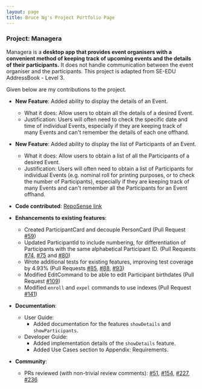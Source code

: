 ```yaml
---
layout: page
title: Bruce Ng's Project Portfolio Page
---
```


### Project: Managera

Managera is a **desktop app that provides event organisers with a convenient method of keeping track of upcoming events and the details of their participants.** It does not handle communication between the event organiser and the participants. This project is adapted from SE-EDU AddressBook - Level 3.

Given below are my contributions to the project.

* **New Feature**: Added ability to display the details of an Event.
    * What it does: Allow users to obtain all the details of a desired Event.
    * Justification: Users will often need to check the specific date and time of individual Events, especially if they are keeping track of many Events and can't remember the details of each one offhand.

* **New Feature**: Added ability to display the list of Participants of an Event.
    * What it does: Allow users to obtain a list of all the Participants of a desired Event.
    * Justification: Users will often need to obtain a list of Participants for individual Events (e.g. nominal roll for printing purposes, or to check the number of Participants), especially if they are keeping track of many Events and can't remember all the Participants for an Event offhand.

* **Code contributed**: [RepoSense link](https://nus-cs2103-ay2122s1.github.io/tp-dashboard/?search=AY2122S1-CS2103T-T10-2&sort=groupTitle&sortWithin=title&timeframe=commit&mergegroup=&groupSelect=groupByRepos&breakdown=true&checkedFileTypes=docs~functional-code~test-code~other&since=2021-09-17&tabOpen=true&tabType=authorship&tabAuthor=ntwbruce&tabRepo=AY2122S1-CS2103T-T10-2%2Ftp%5Bmaster%5D&authorshipIsMergeGroup=false&authorshipFileTypes=docs~functional-code~test-code&authorshipIsBinaryFileTypeChecked=false)

* **Enhancements to existing features**:
    * Created ParticipantCard and decouple PersonCard (Pull Request [\#59](https://github.com/AY2122S1-CS2103T-T10-2/tp/pull/59))
    * Updated ParticipantId to include numbering, for differentiation of Participants with the same alphabetical Participant ID. (Pull Requests [\#74](https://github.com/AY2122S1-CS2103T-T10-2/tp/pull/74), [\#75](https://github.com/AY2122S1-CS2103T-T10-2/tp/pull/75) and [\#80](https://github.com/AY2122S1-CS2103T-T10-2/tp/pull/80))
    * Wrote additional tests for existing features, improving test coverage by 4.93% (Pull Requests [\#85](https://github.com/AY2122S1-CS2103T-T10-2/tp/pull/85), [\#88](https://github.com/AY2122S1-CS2103T-T10-2/tp/pull/88), [\#93](https://github.com/AY2122S1-CS2103T-T10-2/tp/pull/93))
    * Modified EditCommand to be able to edit Participant birthdates (Pull Request [\#109](https://github.com/AY2122S1-CS2103T-T10-2/tp/pull/109))
    * Modified `enroll` and `expel` commands to use indexes (Pull Request [\#141](https://github.com/AY2122S1-CS2103T-T10-2/tp/pull/141))

* **Documentation**:
    * User Guide:
        * Added documentation for the features `showDetails` and `showParticipants`.
    * Developer Guide:
        * Added implementation details of the `showDetails` feature.
        * Added Use Cases section to Appendix: Requirements.

* **Community**:
    * PRs reviewed (with non-trivial review comments): 
        [\#51](https://github.com/AY2122S1-CS2103T-T10-2/tp/pull/51),
        [\#154](https://github.com/AY2122S1-CS2103T-T10-2/tp/pull/154),
        [\#227](https://github.com/AY2122S1-CS2103T-T10-2/tp/pull/227),
        [\#236](https://github.com/AY2122S1-CS2103T-T10-2/tp/pull/236)

